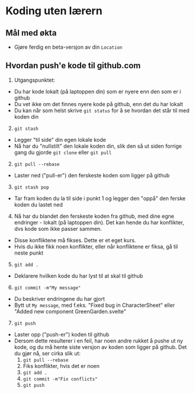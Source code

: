 # Koding uten lærern

## Mål med økta

- Gjøre ferdig en beta-versjon av din `Location`



## Hvordan push'e kode til github.com

1. Utgangspunktet:
  - Du har kode lokalt (på laptoppen din) som er nyere enn den som er i github
  - Du vet ikke om det finnes nyere kode på github, enn det du har lokalt
  - Du kan når som helst skrive `git status` for å se hvordan det står til med koden din
2. `git stash`
  - Legger "til side" din egen lokale kode
  - Nå har du "nullstilt" den lokale koden din, slik den så ut siden forrige gang du gjorde `git clone` eller `git pull`  
2. `git pull --rebase`
  - Laster ned ("pull-er") den ferskeste koden som ligger på github
3. `git stash pop`
  - Tar fram koden du la til side i punkt 1 og legger den "oppå" den ferske koden du lastet ned
4. Nå har du blandet den ferskeste koden fra github, med dine egne endringer - lokalt (på laptoppen din). Det kan hende du har konflikter, dvs kode som ikke passer sammen.
  - Disse konfliktene må fikses. Dette er et eget kurs.
  - Hvis du ikke fikk noen konflikter, eller når konfliktene er fiksa, gå til neste punkt
5. `git add .`
  - Deklarere hvilken kode du har lyst til at skal til github
6. `git commit -m"My message"`
  - Du beskriver endringene du har gjort
  - Bytt ut `My message`, med f.eks. "Fixed bug in CharacterSheet" eller "Added new component GreenGarden.svelte"
7. `git push`
  - Laster opp ("push-er") koden til github
  - Dersom dette resulterer i en feil, har noen andre rukket å pushe ut ny kode, og du må hente siste versjon av koden som ligger på github. Det du gjør nå, ser cirka slik ut:
    1. `git pull --rebase`
    2. Fiks konflikter, hvis det er noen
    3. `git add .`
    4. `git commit -m"Fix conflicts"`
    5. `git push`


